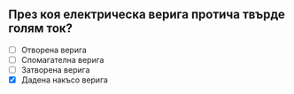 ## През коя електрическа верига протича твърде голям ток?

<!-- Верният отговор е отбелязан с [X] -->

- [ ] Отворена верига
- [ ] Спомагателна верига
- [ ] Затворена верига
- [X] Дадена накъсо верига
